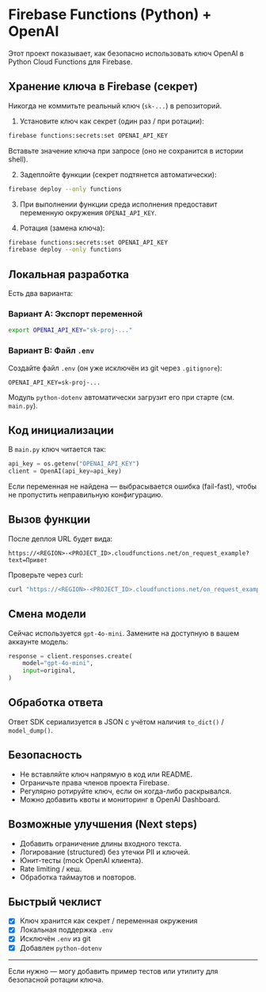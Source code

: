 # Firebase Functions (Python) + OpenAI

Этот проект показывает, как безопасно использовать ключ OpenAI в Python Cloud Functions для Firebase.

## Хранение ключа в Firebase (секрет)
Никогда не коммитьте реальный ключ (`sk-...`) в репозиторий.

1. Установите ключ как секрет (один раз / при ротации):
```bash
firebase functions:secrets:set OPENAI_API_KEY
```
Вставьте значение ключа при запросе (оно не сохранится в истории shell).

2. Задеплойте функции (секрет подтянется автоматически):
```bash
firebase deploy --only functions
```

3. При выполнении функции среда исполнения предоставит переменную окружения `OPENAI_API_KEY`.

4. Ротация (замена ключа):
```bash
firebase functions:secrets:set OPENAI_API_KEY
firebase deploy --only functions
```

## Локальная разработка
Есть два варианта:

### Вариант A: Экспорт переменной
```bash
export OPENAI_API_KEY="sk-proj-..."
```

### Вариант B: Файл `.env`
Создайте файл `.env` (он уже исключён из git через `.gitignore`):
```
OPENAI_API_KEY=sk-proj-...
```
Модуль `python-dotenv` автоматически загрузит его при старте (см. `main.py`).

## Код инициализации
В `main.py` ключ читается так:
```python
api_key = os.getenv("OPENAI_API_KEY")
client = OpenAI(api_key=api_key)
```
Если переменная не найдена — выбрасывается ошибка (fail-fast), чтобы не пропустить неправильную конфигурацию.

## Вызов функции
После деплоя URL будет вида:
```
https://<REGION>-<PROJECT_ID>.cloudfunctions.net/on_request_example?text=Привет
```
Проверьте через curl:
```bash
curl "https://<REGION>-<PROJECT_ID>.cloudfunctions.net/on_request_example?text=Hello"
```

## Смена модели
Сейчас используется `gpt-4o-mini`. Замените на доступную в вашем аккаунте модель:
```python
response = client.responses.create(
    model="gpt-4o-mini",
    input=original,
)
```

## Обработка ответа
Ответ SDK сериализуется в JSON с учётом наличия `to_dict()` / `model_dump()`.

## Безопасность
- Не вставляйте ключ напрямую в код или README.
- Ограничьте права членов проекта Firebase.
- Регулярно ротируйте ключ, если он когда-либо раскрывался.
- Можно добавить квоты и мониторинг в OpenAI Dashboard.

## Возможные улучшения (Next steps)
- Добавить ограничение длины входного текста.
- Логирование (structured) без утечки PII и ключей.
- Юнит-тесты (mock OpenAI клиента).
- Rate limiting / кеш.
- Обработка таймаутов и повторов.

## Быстрый чеклист
- [x] Ключ хранится как секрет / переменная окружения
- [x] Локальная поддержка `.env`
- [x] Исключён `.env` из git
- [x] Добавлен `python-dotenv`

---
Если нужно — могу добавить пример тестов или утилиту для безопасной ротации ключа.

